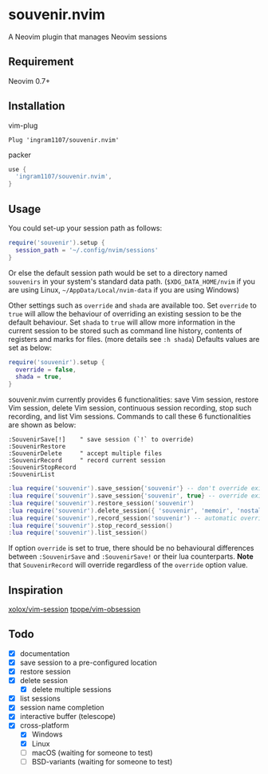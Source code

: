# souvenir.nvim
A Neovim plugin that manages Neovim sessions

## Requirement
Neovim 0.7+

## Installation
vim-plug

```viml
Plug 'ingram1107/souvenir.nvim'
```

packer

```lua
use {
  'ingram1107/souvenir.nvim',
}
```

## Usage

You could set-up your session path as follows:

```lua
require('souvenir').setup {
  session_path = '~/.config/nvim/sessions'
}
```

Or else the default session path would be set to a directory named `souvenirs`
in your system's standard data path. (`$XDG_DATA_HOME/nvim` if you are using
Linux, `~/AppData/Local/nvim-data` if you are using Windows)

Other settings such as `override` and `shada` are available too. Set `override`
to `true` will allow the behaviour of overriding an existing session to be the
default behaviour. Set `shada` to `true` will allow more information in the
current session to be stored such as command line history, contents of registers
and marks for files. (more details see `:h shada`) Defaults values are set as
below:

```lua
require('souvenir').setup {
  override = false,
  shada = true,
}
```

souvenir.nvim currently provides 6 functionalities: save Vim session, restore
Vim session, delete Vim session, continuous session recording, stop such
recording, and list Vim sessions. Commands to call these 6 functionalities are
shown as below:

```viml
:SouvenirSave[!]    " save session (`!` to override)
:SouvenirRestore
:SouvenirDelete     " accept multiple files
:SouvenirRecord     " record current session
:SouvenirStopRecord
:SouvenirList
```

```lua
:lua require('souvenir').save_session{'souvenir'} -- don't override existing session file
:lua require('souvenir').save_session{'souvenir', true} -- override exisitng session file
:lua require('souvenir').restore_session('souvenir')
:lua require('souvenir').delete_session({ 'souvenir', 'memoir', 'nostalgic' })
:lua require('souvenir'),record_session('souvenir') -- automatic override
:lua require('souvenir').stop_record_session()
:lua require('souvenir').list_session()
```

If option `override` is set to true, there should be no behavioural differences
between `:SouvenirSave` and `:SouvenirSave!` or their lua counterparts. **Note**
that `SouvenirRecord` will override regardless of the `override` option value.

## Inspiration

[xolox/vim-session](https://github.com/xolox/vim-session)
[tpope/vim-obsession](https://github.com/tpope/vim-obsession)

## Todo
- [x] documentation
- [x] save session to a pre-configured location
- [x] restore session
- [x] delete session
  - [x] delete multiple sessions
- [x] list sessions
- [x] session name completion
- [x] interactive buffer (telescope)
- [x] cross-platform
  - [x] Windows
  - [x] Linux
  - [ ] macOS (waiting for someone to test)
  - [ ] BSD-variants (waiting for someone to test)
